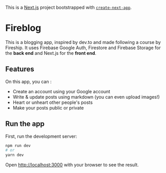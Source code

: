 This is a [Next.js](https://nextjs.org/) project bootstrapped with [`create-next-app`](https://github.com/vercel/next.js/tree/canary/packages/create-next-app).

# Fireblog

This is a blogging app, inspired by dev.to and made following a course by Fireship.
It uses Firebase Google Auth, Firestore and Firebase Storage for the **back end** and Next.js for the **front end**.

## Features

On this app, you can :

- Create an account using your Google account
- Write & update posts using markdown (you can even upload images!)
- Heart or unheart other people's posts
- Make your posts public or private


## Run the app

First, run the development server:

```bash
npm run dev
# or
yarn dev
```

Open [http://localhost:3000](http://localhost:3000) with your browser to see the result.
